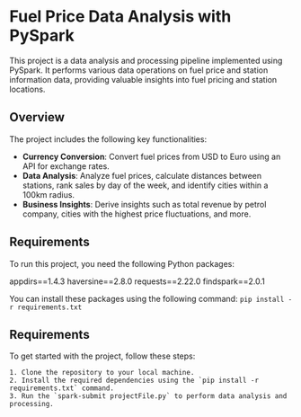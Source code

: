 # Fuel Price Data Analysis with PySpark

This project is a data analysis and processing pipeline implemented using PySpark. It performs various data operations on fuel price and station information data, providing valuable insights into fuel pricing and station locations.

## Overview

The project includes the following key functionalities:

- **Currency Conversion**: Convert fuel prices from USD to Euro using an API for exchange rates.
- **Data Analysis**: Analyze fuel prices, calculate distances between stations, rank sales by day of the week, and identify cities within a 100km radius.
- **Business Insights**: Derive insights such as total revenue by petrol company, cities with the highest price fluctuations, and more.

## Requirements

To run this project, you need the following Python packages:

appdirs==1.4.3
haversine==2.8.0
requests==2.22.0
findspark==2.0.1

You can install these packages using the following command:
`pip install -r requirements.txt`

## Requirements
To get started with the project, follow these steps:

    1. Clone the repository to your local machine.
    2. Install the required dependencies using the `pip install -r requirements.txt` command.
    3. Run the `spark-submit projectFile.py` to perform data analysis and processing.
